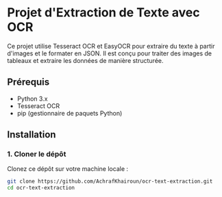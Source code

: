 # Projet d'Extraction de Texte avec OCR

Ce projet utilise Tesseract OCR et EasyOCR pour extraire du texte à partir d'images et le formater en JSON. Il est conçu pour traiter des images de tableaux et extraire les données de manière structurée.

## Prérequis

- Python 3.x
- Tesseract OCR
- pip (gestionnaire de paquets Python)

## Installation

### 1. Cloner le dépôt

Clonez ce dépôt sur votre machine locale :

```sh
git clone https://github.com/AchrafKhairoun/ocr-text-extraction.git
cd ocr-text-extraction
